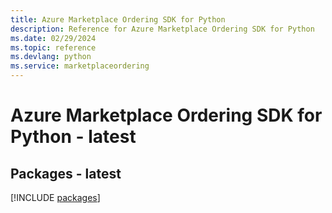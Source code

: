 ```yaml
---
title: Azure Marketplace Ordering SDK for Python
description: Reference for Azure Marketplace Ordering SDK for Python
ms.date: 02/29/2024
ms.topic: reference
ms.devlang: python
ms.service: marketplaceordering
---
```

# Azure Marketplace Ordering SDK for Python - latest
## Packages - latest
[!INCLUDE [packages](marketplace-ordering-index.md)]
